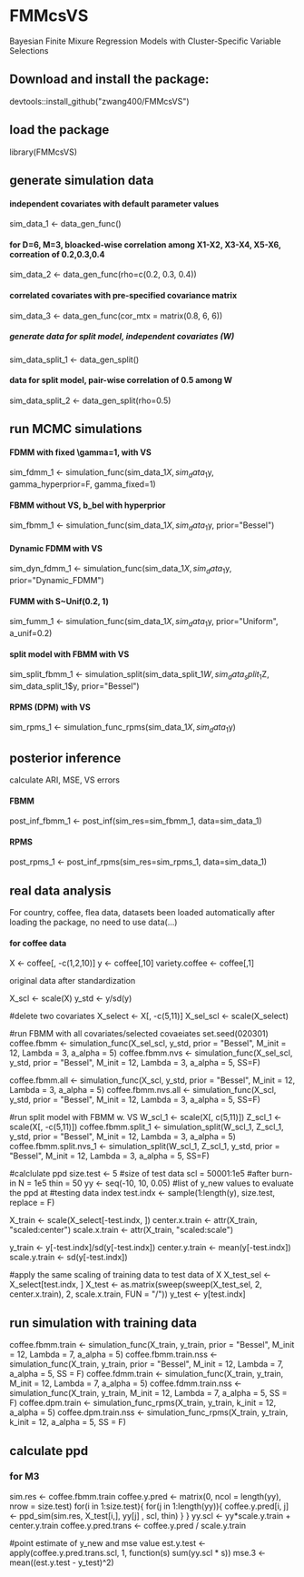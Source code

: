 # FMMcsVS
Bayesian Finite Mixure Regression Models with Cluster-Specific Variable Selections

## Download and install the package:
devtools::install_github("zwang400/FMMcsVS")

## load the package
library(FMMcsVS)

## generate simulation data
#### independent covariates with default parameter values
sim_data_1 <- data_gen_func()

#### for D=6, M=3, bloacked-wise correlation among X1-X2, X3-X4, X5-X6, correation of 0.2,0.3,0.4
sim_data_2 <- data_gen_func(rho=c(0.2, 0.3, 0.4))

#### correlated covariates with pre-specified covariance matrix
sim_data_3 <- data_gen_func(cor_mtx = matrix(0.8, 6, 6))

##### generate data for split model, independent covariates (W)
sim_data_split_1 <- data_gen_split()

#### data for split model, pair-wise correlation of 0.5 among W
sim_data_split_2 <- data_gen_split(rho=0.5)

## run MCMC simulations

#### FDMM with fixed \gamma=1, with VS
sim_fdmm_1 <- simulation_func(sim_data_1$X, sim_data_1$y, gamma_hyperprior=F, gamma_fixed=1)

#### FBMM without VS, b_bel with hyperprior
sim_fbmm_1 <- simulation_func(sim_data_1$X, sim_data_1$y, prior="Bessel")

#### Dynamic FDMM with VS
sim_dyn_fdmm_1 <- simulation_func(sim_data_1$X, sim_data_1$y, prior="Dynamic_FDMM")

#### FUMM with S~Unif(0.2, 1)
sim_fumm_1 <- simulation_func(sim_data_1$X, sim_data_1$y, prior="Uniform", a_unif=0.2)

#### split model with FBMM with VS
sim_split_fbmm_1 <- simulation_split(sim_data_split_1$W, sim_data_split_1$Z, sim_data_split_1$y, prior="Bessel")

#### RPMS (DPM) with VS
sim_rpms_1 <- simulation_func_rpms(sim_data_1$X, sim_data_1$y)

## posterior inference
calculate ARI, MSE, VS errors

#### FBMM 
post_inf_fbmm_1 <- post_inf(sim_res=sim_fbmm_1, data=sim_data_1)

#### RPMS
post_rpms_1 <- post_inf_rpms(sim_res=sim_rpms_1, data=sim_data_1)

## real data analysis
For country, coffee, flea data, datasets been loaded automatically after loading the package, no need to use data(...)

#### for coffee data
X <- coffee[, -c(1,2,10)]
y <- coffee[,10]
variety.coffee <- coffee[,1]

original data after standardization

X_scl <- scale(X)
y_std <- y/sd(y)

#delete two covariates
X_select <- X[, -c(5,11)]
X_sel_scl <- scale(X_select)

#run FBMM with all covariates/selected covaeiates
set.seed(020301)
coffee.fbmm <- simulation_func(X_sel_scl, y_std, prior = "Bessel", M_init = 12, Lambda = 3, a_alpha = 5) 
coffee.fbmm.nvs <- simulation_func(X_sel_scl, y_std, prior = "Bessel", M_init = 12, Lambda = 3, a_alpha = 5, SS=F) 

coffee.fbmm.all <- simulation_func(X_scl, y_std, prior = "Bessel", M_init = 12, Lambda = 3, a_alpha = 5) 
coffee.fbmm.nvs.all <- simulation_func(X_scl, y_std, prior = "Bessel", M_init = 12, Lambda = 3, a_alpha = 5, SS=F) 


#run split model with FBMM w. VS
W_scl_1 <- scale(X[, c(5,11)])
Z_scl_1 <- scale(X[, -c(5,11)])
coffee.fbmm.split_1 <- simulation_split(W_scl_1, Z_scl_1, y_std, prior = "Bessel", M_init = 12, Lambda = 3, a_alpha = 5) 
coffee.fbmm.split.nvs_1 <- simulation_split(W_scl_1, Z_scl_1, y_std, prior = "Bessel", M_init = 12, Lambda = 3, a_alpha = 5, SS=F) 

#calclulate ppd
size.test <- 5 #size of test data
scl = 50001:1e5 #after burn-in
N = 1e5
thin = 50
yy <- seq(-10, 10, 0.05) #list of y_new values to evaluate the ppd at
#testing data index
test.indx <- sample(1:length(y), size.test, replace = F)

X_train <- scale(X_select[-test.indx, ])
center.x.train <- attr(X_train, "scaled:center")
scale.x.train <- attr(X_train, "scaled:scale")

y_train <- y[-test.indx]/sd(y[-test.indx])
center.y.train <- mean(y[-test.indx])
scale.y.train <- sd(y[-test.indx])

#apply the same scaling of training data to test data of X
X_test_sel <- X_select[test.indx, ]
X_test <- as.matrix(sweep(sweep(X_test_sel, 2, center.x.train), 2, scale.x.train, FUN = "/"))
y_test <- y[test.indx]

## run simulation with training data
coffee.fbmm.train <- simulation_func(X_train, y_train, prior = "Bessel", M_init = 12, Lambda = 7, a_alpha = 5)
coffee.fbmm.train.nss <- simulation_func(X_train, y_train, prior = "Bessel", M_init = 12, Lambda = 7, a_alpha = 5, SS = F)
coffee.fdmm.train <- simulation_func(X_train, y_train, M_init = 12, Lambda = 7, a_alpha = 5)
coffee.fdmm.train.nss <- simulation_func(X_train, y_train, M_init = 12, Lambda = 7, a_alpha = 5, SS = F)
coffee.dpm.train <- simulation_func_rpms(X_train, y_train, k_init = 12, a_alpha = 5)
coffee.dpm.train.nss <- simulation_func_rpms(X_train, y_train, k_init = 12, a_alpha = 5, SS = F)



## calculate ppd
### for M3
sim.res <- coffee.fbmm.train
coffee.y.pred <- matrix(0, ncol = length(yy), nrow = size.test)
for(i in 1:size.test){
    for(j in 1:length(yy)){
        coffee.y.pred[i, j] <- ppd_sim(sim.res, X_test[i,], yy[j] , scl, thin)
    }
}
yy.scl <- yy*scale.y.train + center.y.train
coffee.y.pred.trans <- coffee.y.pred / scale.y.train

#point estimate of y_new and mse value
est.y.test <- apply(coffee.y.pred.trans.scl, 1, function(s) sum(yy.scl * s))
mse.3 <- mean((est.y.test - y_test)^2)





